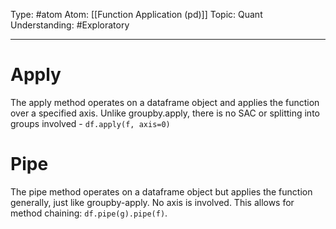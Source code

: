 Type: #atom
Atom: [[Function Application (pd)]]
Topic: Quant 
Understanding: #Exploratory 

----
# Apply

The apply method operates on a dataframe object and applies the function over a specified axis. Unlike groupby.apply, there is no SAC or splitting into groups involved - `df.apply(f, axis=0)`

# Pipe

The pipe method operates on a dataframe object but applies the function generally, just like groupby-apply. No axis is involved. This allows for method chaining: `df.pipe(g).pipe(f)`.


